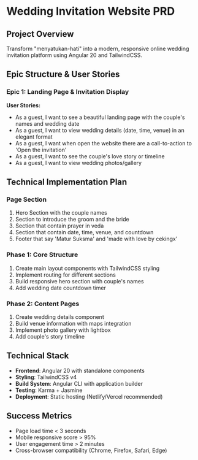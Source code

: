 # Wedding Invitation Website PRD

## Project Overview
Transform "menyatukan-hati" into a modern, responsive online wedding invitation platform using Angular 20 and TailwindCSS.

## Epic Structure & User Stories

### Epic 1: Landing Page & Invitation Display
**User Stories:**
- As a guest, I want to see a beautiful landing page with the couple's names and wedding date
- As a guest, I want to view wedding details (date, time, venue) in an elegant format
- As a guest, I want when open the website there are a call-to-action to 'Open the invitation'
- As a guest, I want to see the couple's love story or timeline
- As a guest, I want to view wedding photos/gallery

## Technical Implementation Plan

### Page Section
1. Hero Section with the couple names
2. Section to introduce the groom and the bride
3. Section that contain prayer in veda
4. Section that contain date, time, venue, and countdown
6. Footer that say 'Matur Suksma' and 'made with love by cekingx'

### Phase 1: Core Structure
1. Create main layout components with TailwindCSS styling
2. Implement routing for different sections
3. Build responsive hero section with couple's names
4. Add wedding date countdown timer

### Phase 2: Content Pages
1. Create wedding details component
2. Build venue information with maps integration
3. Implement photo gallery with lightbox
4. Add couple's story timeline

## Technical Stack
- **Frontend**: Angular 20 with standalone components
- **Styling**: TailwindCSS v4
- **Build System**: Angular CLI with application builder
- **Testing**: Karma + Jasmine
- **Deployment**: Static hosting (Netlify/Vercel recommended)

## Success Metrics
- Page load time < 3 seconds
- Mobile responsive score > 95%
- User engagement time > 2 minutes
- Cross-browser compatibility (Chrome, Firefox, Safari, Edge)